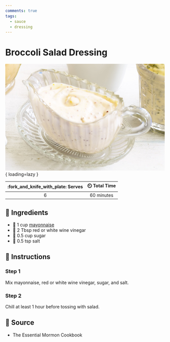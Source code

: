 ```yaml
---
comments: true
tags:
  - sauce
  - dressing
---
```

# Broccoli Salad Dressing

![Broccoli Salad Dressing][1]{ loading=lazy }

| :fork_and_knife_with_plate: Serves | :timer_clock: Total Time |
|:----------------------------------:|:-----------------------: |
| 6 | 60 minutes |

## :salt: Ingredients

- :egg: 1 cup [mayonnaise][2]
- :sake: 2 Tbsp red or white wine vinegar
- :candy: 0.5 cup sugar
- :salt: 0.5 tsp salt

## :pencil: Instructions

### Step 1

Mix mayonnaise, red or white wine vinegar, sugar, and salt.

### Step 2

Chill at least 1 hour before tossing with salad.

## :link: Source

- The Essential Mormon Cookbook

[1]: <../assets/images/broccoli-salad-dressing.jpg>
[2]: <./mayonnaise.md>
